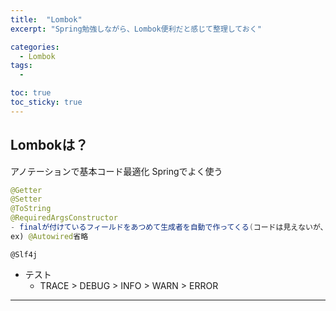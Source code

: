 ```yaml
---
title:  "Lombok"
excerpt: "Spring勉強しながら、Lombok便利だと感じて整理しておく"

categories:
  - Lombok
tags:
  - 

toc: true
toc_sticky: true
---
```


## Lombokは？
アノテーションで基本コード最適化
Springでよく使う

```java
@Getter
@Setter
@ToString
@RequiredArgsConstructor  
- finalが付けているフィールドをあつめて生成者を自動で作ってくる(コードは見えないが、呼び出しが可能)
ex) @Autowired省略
```

<code>@Slf4j</code>
- テスト　　
  - TRACE > DEBUG > INFO > WARN > ERROR

---